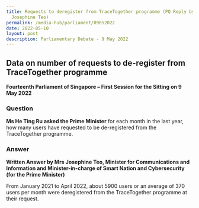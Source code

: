 ```yaml
---
title: Requests to deregister from TraceTogether programme (PQ Reply by Minister
  Josephine Teo)
permalink: /media-hub/parliament/09052022
date: 2022-05-10
layout: post
description: Parliamentary Debate - 9 May 2022
---
```

## Data on number of requests to de-register from TraceTogether programme

**Fourteenth Parliament of Singapore – First Session for the Sitting on 9 May 2022**

### Question

**Ms He Ting Ru asked the Prime Minister** for each month in the last year, how many users have requested to be de-registered from the TraceTogether programme.

### Answer

**Written Answer by Mrs Josephine Teo, Minister for Communications and Information and Minister-in-charge of Smart Nation and Cybersecurity (for the Prime Minister)**

From January 2021 to April 2022, about 5900 users or an average of 370 users per month were deregistered from the TraceTogether programme at their request. 
